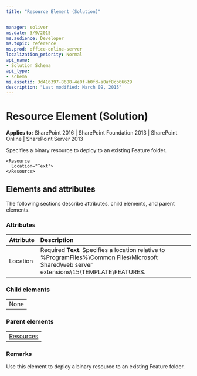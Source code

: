 ```yaml
---
title: "Resource Element (Solution)"


manager: soliver
ms.date: 3/9/2015
ms.audience: Developer
ms.topic: reference
ms.prod: office-online-server
localization_priority: Normal
api_name:
- Solution Schema
api_type:
- schema
ms.assetid: 3d416397-8688-4e0f-b0fd-a0af8cb66629
description: "Last modified: March 09, 2015"
---
```


# Resource Element (Solution)

 
  
 **Applies to:** SharePoint 2016 | SharePoint Foundation 2013 | SharePoint Online | SharePoint Server 2013
  
Specifies a binary resource to deploy to an existing Feature folder.
  
```
<Resource
  Location="Text">
</Resource>
```

## Elements and attributes

The following sections describe attributes, child elements, and parent elements.

### Attributes

|**Attribute**|**Description**|
|:-----|:-----|
|Location  <br/> |Required **Text**. Specifies a location relative to %ProgramFiles%\Common Files\Microsoft Shared\web server extensions\15\TEMPLATE\FEATURES.  <br/> |
   
### Child elements

||
|:-----|
|None |
   
### Parent elements

||
|:-----|
|[Resources](resources-element-solution.md)|
   
### Remarks

Use this element to deploy a binary resource to an existing Feature folder.
  

